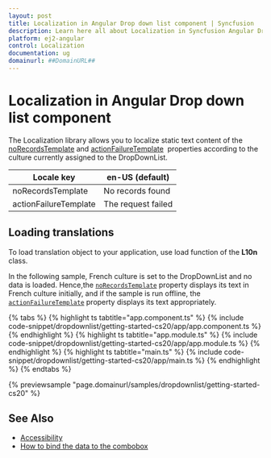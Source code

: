 ```yaml
---
layout: post
title: Localization in Angular Drop down list component | Syncfusion
description: Learn here all about Localization in Syncfusion Angular Drop down list component of Syncfusion Essential JS 2 and more.
platform: ej2-angular
control: Localization 
documentation: ug
domainurl: ##DomainURL##
---
```


# Localization in Angular Drop down list component

The Localization library allows you to localize static text content of the
[noRecordsTemplate](https://ej2.syncfusion.com/angular/documentation/api/drop-down-list/#norecordstemplate) and [actionFailureTemplate](https://ej2.syncfusion.com/angular/documentation/api/drop-down-list/#actionfailuretemplate) &nbsp;properties according to the culture currently assigned to the DropDownList.

| Locale key | en-US (default)  |
|------|------|
| noRecordsTemplate |  No records found |
| actionFailureTemplate | The request failed |

## Loading translations

To load translation object to your application, use load function of the **L10n** class.

In the following sample, French culture is set to the DropDownList and no data is loaded. Hence,the [`noRecordsTemplate`](https://ej2.syncfusion.com/angular/documentation/api/drop-down-list/#norecordstemplate) property displays its text in French culture initially, and if the sample is run offline, the [`actionFailureTemplate`](https://ej2.syncfusion.com/angular/documentation/api/drop-down-list/#actionfailuretemplate) property displays its text appropriately.

{% tabs %}
{% highlight ts tabtitle="app.component.ts" %}
{% include code-snippet/dropdownlist/getting-started-cs20/app/app.component.ts %}
{% endhighlight %}
{% highlight ts tabtitle="app.module.ts" %}
{% include code-snippet/dropdownlist/getting-started-cs20/app/app.module.ts %}
{% endhighlight %}
{% highlight ts tabtitle="main.ts" %}
{% include code-snippet/dropdownlist/getting-started-cs20/app/main.ts %}
{% endhighlight %}
{% endtabs %}
  
{% previewsample "page.domainurl/samples/dropdownlist/getting-started-cs20" %}

## See Also

* [Accessibility](./accessibility/)
* [How to bind the data to the combobox](./data-binding/)